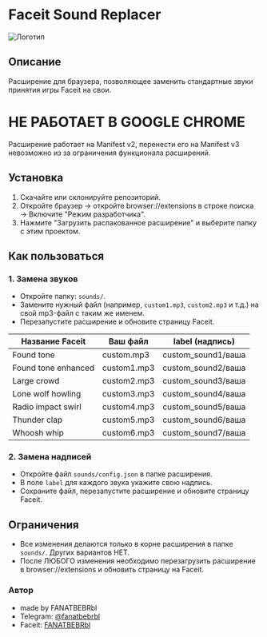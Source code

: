 # Faceit Sound Replacer

![Логотип](https://i.imgur.com/AxCX0xG.png)

## Описание
Расширение для браузера, позволяющее заменить стандартные звуки принятия игры Faceit на свои.

# НЕ РАБОТАЕТ В GOOGLE CHROME
Расширение работает на Manifest v2, перенести его на Manifest v3 невозможно из за ограничения функционала расширений.

## Установка
1. Скачайте или склонируйте репозиторий.
2. Откройте браузер → откройте browser://extensions в строке поиска → Включите "Режим разработчика".
3. Нажмите "Загрузить распакованное расширение" и выберите папку с этим проектом.

## Как пользоваться

### 1. Замена звуков
- Откройте папку: `sounds/`.
- Замените нужный файл (например, `custom1.mp3`, `custom2.mp3` и т.д.) на свой mp3-файл с таким же именем.
- Перезапустите расширение и обновите страницу Faceit.

| Название Faceit         | Ваш файл         | label (надпись)         |
|------------------------|------------------|------------------------|
| Found tone             | custom.mp3       | custom_sound1/ваша     |
| Found tone enhanced    | custom1.mp3      | custom_sound2/ваша     |
| Large crowd            | custom2.mp3      | custom_sound3/ваша     |
| Lone wolf howling      | custom3.mp3      | custom_sound4/ваша     |
| Radio impact swirl     | custom4.mp3      | custom_sound5/ваша     |
| Thunder clap           | custom5.mp3      | custom_sound6/ваша     |
| Whoosh whip            | custom6.mp3      | custom_sound7/ваша     |

### 2. Замена надписей
- Откройте файл `sounds/config.json` в папке расширения.
- В поле `label` для каждого звука укажите свою надпись.
- Сохраните файл, перезапустите расширение и обновите страницу Faceit.

## Ограничения
- Все изменения делаются только в корне расширения в папке `sounds/`. Других вариантов НЕТ.
- После ЛЮБОГО изменения необходимо перезагрузить расширение в browser://extensions и обновить страницу на Faceit.

### Автор
- made by FANATBEBRbl
- Telegram: [@fanatbebrbl](https://t.me/fanatbebrbl)
- Faceit: [FANATBEBRbl](https://www.faceit.com/en/players/FANATBEBRbl)
